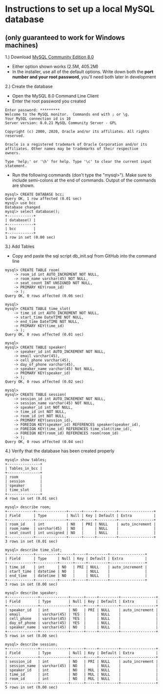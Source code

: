 # Instructions to set up a local MySQL database 
## (only guaranteed to work for Windows machines)

1.) Download [MySQL Community Edition 8.0](https://dev.mysql.com/downloads/installer/) 
- Either option shown works (2.5M, 405.2M)
- In the installer, use all of the default options. Write down both the **port number and your root password**, you'll need both later in development

2.) Create the database

- Open the MySQL 8.0 Command Line Client
- Enter the root password you created
```
Enter password: *********
Welcome to the MySQL monitor.  Commands end with ; or \g.
Your MySQL connection id is 10
Server version: 8.0.21 MySQL Community Server - GPL

Copyright (c) 2000, 2020, Oracle and/or its affiliates. All rights reserved.

Oracle is a registered trademark of Oracle Corporation and/or its
affiliates. Other names may be trademarks of their respective
owners.

Type 'help;' or '\h' for help. Type '\c' to clear the current input statement.

```
- Run the following commands (don't type the "mysql>"). 
Make sure to include semi-colons at the end of commands. Output of the commands are shown.
```
mysql> CREATE DATABASE bcc;
Query OK, 1 row affected (0.01 sec)
mysql> use bcc
Database changed
mysql> select database();
+------------+
| database() |
+------------+
| bcc        |
+------------+
1 row in set (0.00 sec)
```

3.) Add Tables

- Copy and paste the sql script db_init.sql from GitHub into the command line
```
mysql> CREATE TABLE room(
    -> room_id int AUTO_INCREMENT NOT NULL,
    -> room_name varchar(45) NOT NULL,
    -> seat_count INT UNSIGNED NOT NULL,
    -> PRIMARY KEY(room_id)
    -> );
Query OK, 0 rows affected (0.06 sec)

mysql>
mysql> CREATE TABLE time_slot(
    -> time_id int AUTO_INCREMENT NOT NULL,
    -> start_time DateTIME NOT NULL,
    -> end_time DateTIME NOT NULL,
    -> PRIMARY KEY(time_id)
    -> );
Query OK, 0 rows affected (0.01 sec)

mysql>
mysql> CREATE TABLE speaker(
    -> speaker_id int AUTO_INCREMENT NOT NULL,
    -> email varchar(45),
    -> cell_phone varchar(45),
    -> day_of_phone varchar(45),
    -> speaker_name varchar(45) Not NULL,
    -> PRIMARY KEY(speaker_id)
    -> );
Query OK, 0 rows affected (0.02 sec)

mysql>
mysql> CREATE TABLE session(
    -> session_id int AUTO_INCREMENT NOT NULL,
    -> session_name varchar(45) NOT NULL,
    -> speaker_id int NOT NULL,
    -> time_id int NOT NULL,
    -> room_id int NOT NULL,
    -> PRIMARY KEY(session_id),
    -> FOREIGN KEY(speaker_id) REFERENCES speaker(speaker_id),
    -> FOREIGN KEY(time_id) REFERENCES time_slot(time_id),
    -> FOREIGN KEY(room_id) REFERENCES room(room_id)
    -> );
Query OK, 0 rows affected (0.04 sec)
```

4.) Verify that the database has been created properly
```
mysql> show tables;
+---------------+
| Tables_in_bcc |
+---------------+
| room          |
| session       |
| speaker       |
| time_slot     |
+---------------+
4 rows in set (0.01 sec)

mysql> describe room;
+------------+--------------+------+-----+---------+----------------+
| Field      | Type         | Null | Key | Default | Extra          |
+------------+--------------+------+-----+---------+----------------+
| room_id    | int          | NO   | PRI | NULL    | auto_increment |
| room_name  | varchar(45)  | NO   |     | NULL    |                |
| seat_count | int unsigned | NO   |     | NULL    |                |
+------------+--------------+------+-----+---------+----------------+
3 rows in set (0.01 sec)

mysql> describe time_slot;
+------------+----------+------+-----+---------+----------------+
| Field      | Type     | Null | Key | Default | Extra          |
+------------+----------+------+-----+---------+----------------+
| time_id    | int      | NO   | PRI | NULL    | auto_increment |
| start_time | datetime | NO   |     | NULL    |                |
| end_time   | datetime | NO   |     | NULL    |                |
+------------+----------+------+-----+---------+----------------+
3 rows in set (0.00 sec)

mysql> describe speaker;
+--------------+-------------+------+-----+---------+----------------+
| Field        | Type        | Null | Key | Default | Extra          |
+--------------+-------------+------+-----+---------+----------------+
| speaker_id   | int         | NO   | PRI | NULL    | auto_increment |
| email        | varchar(45) | YES  |     | NULL    |                |
| cell_phone   | varchar(45) | YES  |     | NULL    |                |
| day_of_phone | varchar(45) | YES  |     | NULL    |                |
| speaker_name | varchar(45) | NO   |     | NULL    |                |
+--------------+-------------+------+-----+---------+----------------+
5 rows in set (0.00 sec)

mysql> describe session;
+--------------+-------------+------+-----+---------+----------------+
| Field        | Type        | Null | Key | Default | Extra          |
+--------------+-------------+------+-----+---------+----------------+
| session_id   | int         | NO   | PRI | NULL    | auto_increment |
| session_name | varchar(45) | NO   |     | NULL    |                |
| speaker_id   | int         | NO   | MUL | NULL    |                |
| time_id      | int         | NO   | MUL | NULL    |                |
| room_id      | int         | NO   | MUL | NULL    |                |
+--------------+-------------+------+-----+---------+----------------+
5 rows in set (0.00 sec)
